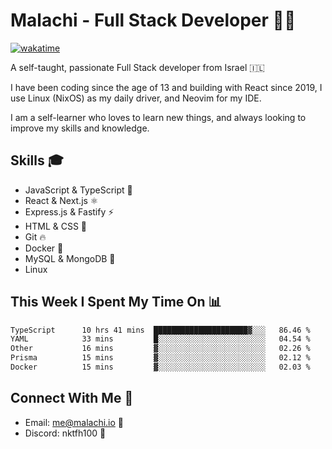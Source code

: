 # Malachi - Full Stack Developer 🚀🔥
[![wakatime](https://wakatime.com/badge/user/112ec769-e669-4b78-a46f-cf4343930741.svg)](https://wakatime.com/@112ec769-e669-4b78-a46f-cf4343930741)

A self-taught, passionate Full Stack developer from Israel 🇮🇱

I have been coding since the age of 13 and building with React since 2019, I use Linux (NixOS) as my daily driver, and Neovim for my IDE.

I am a self-learner who loves to learn new things, and always looking to improve my skills and knowledge.

## Skills 🎓
- JavaScript & TypeScript 💎
- React & Next.js ⚛️
- Express.js & Fastify ⚡️
- HTML & CSS 🎨
- Git 🔥
- Docker 🐳
- MySQL & MongoDB 💾
- Linux

## This Week I Spent My Time On 📊
<!--START_SECTION:waka-->

```txt
TypeScript      10 hrs 41 mins  █████████████████████▓░░░   86.46 %
YAML            33 mins         █░░░░░░░░░░░░░░░░░░░░░░░░   04.54 %
Other           16 mins         ▓░░░░░░░░░░░░░░░░░░░░░░░░   02.26 %
Prisma          15 mins         ▓░░░░░░░░░░░░░░░░░░░░░░░░   02.12 %
Docker          15 mins         ▓░░░░░░░░░░░░░░░░░░░░░░░░   02.03 %
```

<!--END_SECTION:waka-->


## Connect With Me 📱
- Email: me@malachi.io 📧
- Discord: nktfh100 👾

